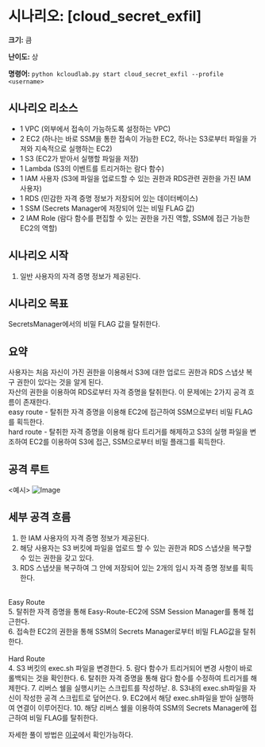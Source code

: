 # 시나리오: [cloud_secret_exfil]
**크기:** 큼

**난이도:** 상

**명령어:** `python kcloudlab.py start cloud_secret_exfil --profile <username>`

## 시나리오 리소스
- 1 VPC (외부에서 접속이 가능하도록 설정하는 VPC)
- 2 EC2 (하나는 바로 SSM을 통한 접속이 가능한 EC2, 하나는 S3로부터 파일을 가져와 지속적으로 실행하는 EC2)
- 1 S3 (EC2가 받아서 실행할 파일을 저장)
- 1 Lambda (S3의 이벤트를 트리거하는 람다 함수)
- 1 IAM 사용자 (S3에 파일을 업로드할 수 있는 권한과 RDS관련 권한을 가진 IAM 사용자)
- 1 RDS (민감한 자격 증명 정보가 저장되어 있는 데이터베이스)
- 1 SSM (Secrets Manager에 저장되어 있는 비밀 FLAG 값)
- 2 IAM Role (람다 함수를 편집할 수 있는 권한을 가진 역할, SSM에 접근 가능한 EC2의 역할)

## 시나리오 시작
1. 일반 사용자의 자격 증명 정보가 제공된다.


## 시나리오 목표
SecretsManager에서의 비밀 FLAG 값을 탈취한다.

## 요약
사용자는 처음 자신이 가진 권한을 이용해서 S3에 대한 업로드 권한과 RDS 스냅샷 복구 권한이 있다는 것을 알게 된다.  
자산의 권한을 이용하여 RDS로부터 자격 증명을 탈취한다.
이 문제에는 2가지 공격 흐름이 존재한다.  
easy route - 탈취한 자격 증명을 이용해 EC2에 접근하여 SSM으로부터 비밀 FLAG를 획득한다.  
hard route - 탈취한 자격 증명을 이용해 람다 트리거를 해제하고 S3의 실행 파일을 변조하여 EC2를 이용하여 S3에 접근, SSM으로부터 비밀 플래그를 획득한다.  


## 공격 루트
<예시>
![Image](https://github.com/user-attachments/assets/affa3e11-ebbd-49ae-b687-57b00f53f1c7)


## 세부 공격 흐름

1. 한 IAM 사용자의 자격 증명 정보가 제공된다.
2. 해당 사용자는 S3 버킷에 파일을 업로드 할 수 있는 권한과 RDS 스냅샷을 복구할 수 있는 권한을 갖고 있다.
3. RDS 스냅샷을 복구하여 그 안에 저장되어 있는 2개의 임시 자격 증명 정보를 획득한다.
<br/>
Easy Route  <br/>
5. 탈취한 자격 증명을 통해 Easy-Route-EC2에 SSM Session Manager를 통해 접근한다.<br/>
6. 접속한 EC2의 권한을 통해 SSM의 Secrets Manager로부터 비밀 FLAG값을 탈취한다.
<br/><br/>
Hard Route  <br/>
4. S3 버킷의 exec.sh 파일을 변경한다.
5. 람다 함수가 트리거되어 변경 사항이 바로 롤백되는 것을 확인한다.
6. 탈취한 자격 증명을 통해 람다 함수를 수정하여 트리거를 해제한다.
7. 리버스 쉘을 실행시키는 스크립트를 작성하낟.
8. S3내의 exec.sh파일을 자신이 작성한 공격 스크립트로 덮어쓴다.
9. EC2에서 해당 exec.sh파일을 받아 실행하여 연결이 이루어진다.
10. 해당 리버스 쉘을 이용하여 SSM의 Secrets Manager에 접근하여 비밀 FLAG를 탈취한다.


자세한 풀이 방법은 [이곳](./cheat_sheet.md)에서 확인가능하다.  
